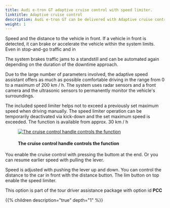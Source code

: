 ```yaml
---
title: Audi e-tron GT adaptive cruise control with speed limiter.
linktitle: Adaptive cruise control
description: Audi e-tron GT can be delivered with Adaptive cruise control. The Adaptive cruise control (ACC) supports the driver by using the set within the system limits
weight: 1
---
```

<!-- markdownlint-disable MD033 -->
Speed ​​and the distance to the vehicle in front. If a vehicle in front is detected, it can brake or accelerate the vehicle within the system limits. Even in stop-and-go traffic and in

The system brakes traffic jams to a standstill and can be automated again depending on the duration of the downtime
approach.

Due to the large number of parameters involved, the adaptive speed assistant offers as much as possible
comfortable driving in the range from 0 to a maximum of 200 km / h. The system uses radar sensors and a front camera and the ultrasonic sensors to permanently monitor the vehicle's surroundings.

The included speed limiter helps not to exceed a previously set maximum speed when driving manually. The speed limiter operation can be temporarily deactivated via kick-down and the set maximum speed is exceeded. The function is available from approx. 30 km / h

<figure>
    <a href="https://media.electrichasgoneaudi.net/multimedia/models/e-tron-gt/technology/drivingassistance/adaptivecruisecontrol/cruisecontrol.jpg">
        <img src="https://media.electrichasgoneaudi.net/multimedia/models/e-tron-gt/technology/drivingassistance/adaptivecruisecontrol/cruisecontrols.jpg"
        alt="The cruise control handle controls the function" title="The cruise control handle controls the function">
    </a>
    <figcaption><h4>The cruise control handle controls the function</h4></figcaption>
</figure>

You enable the cruise control with pressing the buttom at the end. Or you can resume earlier speed with pulling the lever.

Speed is adjusted with pushing the lever up and down. You can control the distance to the car in front with the distance button.
The lim button on top enable the speed limiter.

This option is part of the tour driver assistance package with option id **PCC**

{{% children description="true" depth="1" %}}
